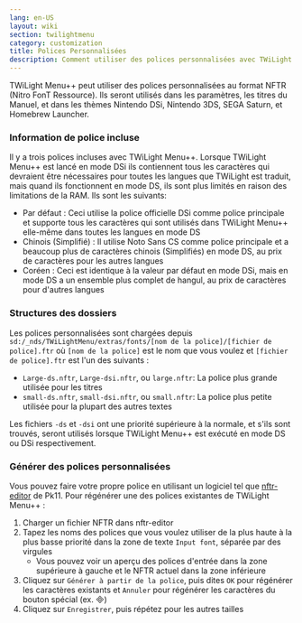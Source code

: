 ```yaml
---
lang: en-US
layout: wiki
section: twilightmenu
category: customization
title: Polices Personnalisées
description: Comment utiliser des polices personnalisées avec TWiLight Menu++
---
```


TWiLight Menu++ peut utiliser des polices personnalisées au format NFTR (Nitro FonT Ressource). Ils seront utilisés dans les paramètres, les titres du Manuel, et dans les thèmes Nintendo DSi, Nintendo 3DS, SEGA Saturn, et Homebrew Launcher.

### Information de police incluse
Il y a trois polices incluses avec TWiLight Menu++. Lorsque TWiLight Menu++ est lancé en mode DSi ils contiennent tous les caractères qui devraient être nécessaires pour toutes les langues que TWiLight est traduit, mais quand ils fonctionnent en mode DS, ils sont plus limités en raison des limitations de la RAM. Ils sont les suivants:
- Par défaut : Ceci utilise la police officielle DSi comme police principale et supporte tous les caractères qui sont utilisés dans TWiLight Menu++ elle-même dans toutes les langues en mode DS
- Chinois (Simplifié) : Il utilise Noto Sans CS comme police principale et a beaucoup plus de caractères chinois (Simplifiés) en mode DS, au prix de caractères pour les autres langues
- Coréen : Ceci est identique à la valeur par défaut en mode DSi, mais en mode DS a un ensemble plus complet de hangul, au prix de caractères pour d'autres langues

### Structures des dossiers
Les polices personnalisées sont chargées depuis `sd:/_nds/TWiLightMenu/extras/fonts/[nom de la police]/[fichier de police].ftr` où `[nom de la police]` est le nom que vous voulez et `[fichier de police].ftr` est l'un des suivants :
- `Large-ds.nftr`, `Large-dsi.nftr`, ou `large.nftr`: La police plus grande utilisée pour les titres
- `small-ds.nftr`, `small-dsi.nftr`, ou `small.nftr`: La police plus petite utilisée pour la plupart des autres textes

Les fichiers `-ds` et `-dsi` ont une priorité supérieure à la normale, et s'ils sont trouvés, seront utilisés lorsque TWiLight Menu++ est exécuté en mode DS ou DSi respectivement.

### Générer des polices personnalisées
Vous pouvez faire votre propre police en utilisant un logiciel tel que [nftr-editor](https://pk11.us/nftr-editor/) de Pk11. Pour régénérer une des polices existantes de TWiLight Menu++ :
1. Charger un fichier NFTR dans nftr-editor
1. Tapez les noms des polices que vous voulez utiliser de la plus haute à la plus basse priorité dans la zone de texte `Input font`, séparée par des virgules
   - Vous pouvez voir un aperçu des polices d'entrée dans la zone supérieure à gauche et le NFTR actuel dans la zone inférieure
1. Cliquez sur `Générer à partir de la police`, puis dites `OK` pour régénérer les caractères existants et `Annuler` pour régénérer les caractères du bouton spécial (ex. &#xE000;)
1. Cliquez sur `Enregistrer`, puis répétez pour les autres tailles
